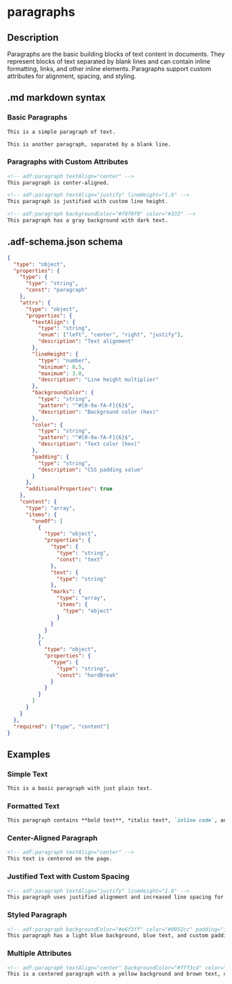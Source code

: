 # paragraphs

## Description

Paragraphs are the basic building blocks of text content in documents. They represent blocks of text separated by blank lines and can contain inline formatting, links, and other inline elements. Paragraphs support custom attributes for alignment, spacing, and styling.

## .md markdown syntax

### Basic Paragraphs
```markdown
This is a simple paragraph of text.

This is another paragraph, separated by a blank line.
```

### Paragraphs with Custom Attributes
```markdown
<!-- adf:paragraph textAlign="center" -->
This paragraph is center-aligned.

<!-- adf:paragraph textAlign="justify" lineHeight="1.6" -->
This paragraph is justified with custom line height.

<!-- adf:paragraph backgroundColor="#f0f0f0" color="#333" -->
This paragraph has a gray background with dark text.
```

## .adf-schema.json schema

```json
{
  "type": "object",
  "properties": {
    "type": {
      "type": "string",
      "const": "paragraph"
    },
    "attrs": {
      "type": "object",
      "properties": {
        "textAlign": {
          "type": "string",
          "enum": ["left", "center", "right", "justify"],
          "description": "Text alignment"
        },
        "lineHeight": {
          "type": "number",
          "minimum": 0.5,
          "maximum": 3.0,
          "description": "Line height multiplier"
        },
        "backgroundColor": {
          "type": "string",
          "pattern": "^#[0-9a-fA-F]{6}$",
          "description": "Background color (hex)"
        },
        "color": {
          "type": "string",
          "pattern": "^#[0-9a-fA-F]{6}$",
          "description": "Text color (hex)"
        },
        "padding": {
          "type": "string",
          "description": "CSS padding value"
        }
      },
      "additionalProperties": true
    },
    "content": {
      "type": "array",
      "items": {
        "oneOf": [
          {
            "type": "object",
            "properties": {
              "type": {
                "type": "string",
                "const": "text"
              },
              "text": {
                "type": "string"
              },
              "marks": {
                "type": "array",
                "items": {
                  "type": "object"
                }
              }
            }
          },
          {
            "type": "object",
            "properties": {
              "type": {
                "type": "string",
                "const": "hardBreak"
              }
            }
          }
        ]
      }
    }
  },
  "required": ["type", "content"]
}
```

## Examples

### Simple Text
```markdown
This is a basic paragraph with just plain text.
```

### Formatted Text
```markdown
This paragraph contains **bold text**, *italic text*, `inline code`, and a [link](https://example.com).
```

### Center-Aligned Paragraph
```markdown
<!-- adf:paragraph textAlign="center" -->
This text is centered on the page.
```

### Justified Text with Custom Spacing
```markdown
<!-- adf:paragraph textAlign="justify" lineHeight="1.8" -->
This paragraph uses justified alignment and increased line spacing for better readability in longer text blocks. The spacing helps improve comprehension and visual appeal.
```

### Styled Paragraph
```markdown
<!-- adf:paragraph backgroundColor="#e6f3ff" color="#0052cc" padding="16px" -->
This paragraph has a light blue background, blue text, and custom padding to create a highlighted callout effect.
```

### Multiple Attributes
```markdown
<!-- adf:paragraph textAlign="center" backgroundColor="#fff3cd" color="#856404" padding="12px 20px" -->
This is a centered paragraph with a yellow background and brown text, creating a warning-style callout.
```